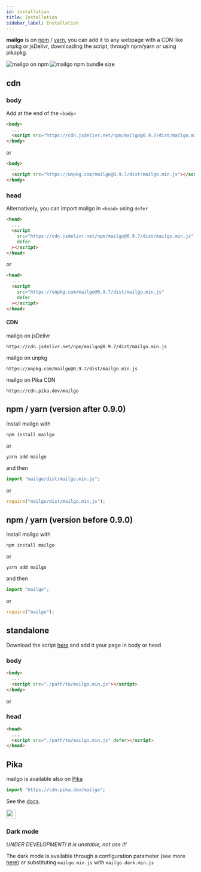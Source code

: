 ```yaml
---
id: installation
title: Installation
sidebar_label: Installation
---
```


**mailgo** is on <a href="https://www.npmjs.com/package/mailgo">npm</a> / <a href="https://yarnpkg.com/en/package/mailgo">yarn</a>, you can add it to any webpage with a CDN like unpkg or jsDelivr, downloading the script, through npm/yarn or using pikapkg.

<img class="img-left" alt="mailgo on npm" src="https://img.shields.io/npm/v/mailgo.svg?color=%23bb342f&style=flat-square" />

<img class="img-left" alt="mailgo npm bundle size" src="https://img.shields.io/bundlephobia/minzip/mailgo.svg?color=%23477998&style=flat-square" />

## cdn

### body

Add at the end of the `<body>`

```html
<body>
  ...
  <script src="https://cdn.jsdelivr.net/npm/mailgo@0.9.7/dist/mailgo.min.js"></script>
</body>
```

or

```html
<body>
  ...
  <script src="https://unpkg.com/mailgo@0.9.7/dist/mailgo.min.js"></script>
</body>
```

### head

Alternatively, you can import mailgo in `<head>` using `defer`

```html
<head>
  ...
  <script
    src="https://cdn.jsdelivr.net/npm/mailgo@0.9.7/dist/mailgo.min.js"
    defer
  ></script>
</head>
```

or

```html
<head>
  ...
  <script
    src="https://unpkg.com/mailgo@0.9.7/dist/mailgo.min.js"
    defer
  ></script>
</head>
```

#### CDN

mailgo on jsDelivr

```
https://cdn.jsdelivr.net/npm/mailgo@0.9.7/dist/mailgo.min.js
```

mailgo on unpkg

```
https://unpkg.com/mailgo@0.9.7/dist/mailgo.min.js
```

mailgo on Pika CDN

```
https://cdn.pika.dev/mailgo
```

## npm / yarn (version after 0.9.0)

Install mailgo with

```
npm install mailgo
```

or

```
yarn add mailgo
```

and then

```js
import "mailgo/dist/mailgo.min.js";
```

or

```js
require("mailgo/dist/mailgo.min.js");
```

## npm / yarn (version before 0.9.0)

Install mailgo with

```
npm install mailgo
```

or

```
yarn add mailgo
```

and then

```js
import "mailgo";
```

or

```js
require("mailgo");
```

## standalone

Download the script <a href="https://cdn.jsdelivr.net/npm/mailgo@0.9.7/dist/mailgo.min.js">here</a> and add it your page in body or head

### body

```html
<body>
  ...
  <script src="./path/to/mailgo.min.js"></script>
</body>
```

or

### head

```html
<head>
  ...
  <script src="./path/to/mailgo.min.js" defer></script>
</head>
```

## Pika

mailgo is available also on <a href="https://www.pika.dev/packages/mailgo" target="_blank">Pika</a>

```js
import "https://cdn.pika.dev/mailgo";
```

See the <a href="https://github.com/pikapkg/web">docs</a>.

<img class="img-left" src="https://www.pika.dev/static/img/logo5.svg" height="25px">

### Dark mode

_UNDER DEVELOPMENT! It is unstable, not use it!_

The dark mode is available through a configuration parameter (see more [here](/docs/dark-mode)) or substituting `mailgo.min.js` with `mailgo.dark.min.js`
